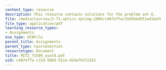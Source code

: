 ```yaml
---
content_type: resource
description: This resource contains solutions for the problem set 6.
file: /media/courses/2-71-optics-spring-2009/c407effac31d5bbd551ad14a76372262_MIT2_71S09_usol6.pdf
file_type: application/pdf
learning_resource_types:
- Assignments
ocw_type: OCWFile
parent_title: Assignments
parent_type: CourseSection
resourcetype: Document
title: MIT2_71S09_usol6.pdf
uid: c407effa-c31d-5bbd-551a-d14a76372262
---
```

